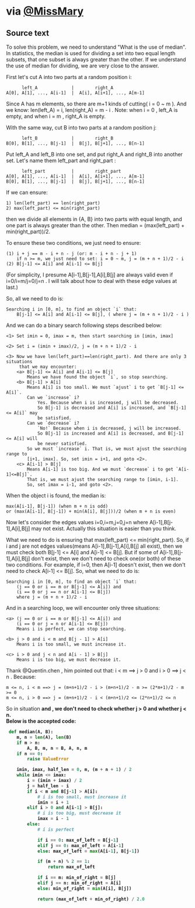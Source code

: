 # via [@MissMary ](https://discuss.leetcode.com/topic/4996/share-my-o-log-min-m-n-solution-with-explanation)
## Source text
To solve this problem, we need to understand "What is the use of median". In statistics, the median is used for dividing a set into two equal length subsets, that one subset is always greater than the other. If we understand the use of median for dividing, we are very close to the answer.

First let's cut A into two parts at a random position i:
```
      left_A             |        right_A
A[0], A[1], ..., A[i-1]  |  A[i], A[i+1], ..., A[m-1]
```  
Since A has m elements, so there are m+1 kinds of cutting( i = 0 ~ m ). And we know: len(left_A) = i, len(right_A) = m - i . Note: when i = 0 , left_A is empty, and when i = m , right_A is empty.

With the same way, cut B into two parts at a random position j:
```
      left_B             |        right_B
B[0], B[1], ..., B[j-1]  |  B[j], B[j+1], ..., B[n-1]
```  
Put left_A and left_B into one set, and put right_A and right_B into another set. Let's name them left_part and right_part :
```
      left_part          |        right_part
A[0], A[1], ..., A[i-1]  |  A[i], A[i+1], ..., A[m-1]
B[0], B[1], ..., B[j-1]  |  B[j], B[j+1], ..., B[n-1]
```  
If we can ensure:
```
1) len(left_part) == len(right_part)
2) max(left_part) <= min(right_part)
```  
then we divide all elements in {A, B} into two parts with equal length, and one part is always greater than the other. Then median = (max(left_part) + min(right_part))/2.

To ensure these two conditions, we just need to ensure:
``` 
(1) i + j == m - i + n - j (or: m - i + n - j + 1)
    if n >= m, we just need to set: i = 0 ~ m, j = (m + n + 1)/2 - i
(2) B[j-1] <= A[i] and A[i-1] <= B[j]
```  
(For simplicity, I presume A[i-1],B[j-1],A[i],B[j] are always valid even if i=0/i=m/j=0/j=n . I will talk about how to deal with these edge values at last.)

So, all we need to do is:
```
Searching i in [0, m], to find an object `i` that:
    B[j-1] <= A[i] and A[i-1] <= B[j], ( where j = (m + n + 1)/2 - i )
```  
And we can do a binary search following steps described below:
```
<1> Set imin = 0, imax = m, then start searching in [imin, imax]

<2> Set i = (imin + imax)/2, j = (m + n + 1)/2 - i

<3> Now we have len(left_part)==len(right_part). And there are only 3 situations
     that we may encounter:
    <a> B[j-1] <= A[i] and A[i-1] <= B[j]
        Means we have found the object `i`, so stop searching.
    <b> B[j-1] > A[i]
        Means A[i] is too small. We must `ajust` i to get `B[j-1] <= A[i]`.
        Can we `increase` i?
            Yes. Because when i is increased, j will be decreased.
            So B[j-1] is decreased and A[i] is increased, and `B[j-1] <= A[i]` may
            be satisfied.
        Can we `decrease` i?
            `No!` Because when i is decreased, j will be increased.
            So B[j-1] is increased and A[i] is decreased, and B[j-1] <= A[i] will
            be never satisfied.
        So we must `increase` i. That is, we must ajust the searching range to
        [i+1, imax]. So, set imin = i+1, and goto <2>.
    <c> A[i-1] > B[j]
        Means A[i-1] is too big. And we must `decrease` i to get `A[i-1]<=B[j]`.
        That is, we must ajust the searching range to [imin, i-1].
        So, set imax = i-1, and goto <2>.
```  
When the object i is found, the median is:
```
max(A[i-1], B[j-1]) (when m + n is odd)
or (max(A[i-1], B[j-1]) + min(A[i], B[j]))/2 (when m + n is even)
```  
Now let's consider the edges values i=0,i=m,j=0,j=n where A[i-1],B[j-1],A[i],B[j] may not exist. Actually this situation is easier than you think.

What we need to do is ensuring that max(left_part) <= min(right_part). So, if i and j are not edges values(means A[i-1],B[j-1],A[i],B[j] all exist), then we must check both B[j-1] <= A[i] and A[i-1] <= B[j]. But if some of A[i-1],B[j-1],A[i],B[j] don't exist, then we don't need to check one(or both) of these two conditions. For example, if i=0, then A[i-1] doesn't exist, then we don't need to check A[i-1] <= B[j]. So, what we need to do is:
```
Searching i in [0, m], to find an object `i` that:
    (j == 0 or i == m or B[j-1] <= A[i]) and
    (i == 0 or j == n or A[i-1] <= B[j])
    where j = (m + n + 1)/2 - i
```  
And in a searching loop, we will encounter only three situations:
```
<a> (j == 0 or i == m or B[j-1] <= A[i]) and
    (i == 0 or j = n or A[i-1] <= B[j])
    Means i is perfect, we can stop searching.

<b> j > 0 and i < m and B[j - 1] > A[i]
    Means i is too small, we must increase it.

<c> i > 0 and j < n and A[i - 1] > B[j]
    Means i is too big, we must decrease it.
```  
Thank @Quentin.chen , him pointed out that: i < m ==> j > 0 and i > 0 ==> j < n . Because:
```
m <= n, i < m ==> j = (m+n+1)/2 - i > (m+n+1)/2 - m >= (2*m+1)/2 - m >= 0    
m <= n, i > 0 ==> j = (m+n+1)/2 - i < (m+n+1)/2 <= (2*n+1)/2 <= n
```  
So in situation <b> and <c>, we don't need to check whether j > 0 and whether j < n.  
Below is the accepted code:
``` python
 def median(A, B):
    m, n = len(A), len(B)
    if m > n:
        A, B, m, n = B, A, n, m
    if n == 0:
        raise ValueError

    imin, imax, half_len = 0, m, (m + n + 1) / 2
    while imin <= imax:
        i = (imin + imax) / 2
        j = half_len - i
        if i < m and B[j-1] > A[i]:
            # i is too small, must increase it
            imin = i + 1
        elif i > 0 and A[i-1] > B[j]:
            # i is too big, must decrease it
            imax = i - 1
        else:
            # i is perfect

            if i == 0: max_of_left = B[j-1]
            elif j == 0: max_of_left = A[i-1]
            else: max_of_left = max(A[i-1], B[j-1])

            if (m + n) % 2 == 1:
                return max_of_left

            if i == m: min_of_right = B[j]
            elif j == n: min_of_right = A[i]
            else: min_of_right = min(A[i], B[j])

            return (max_of_left + min_of_right) / 2.0
```